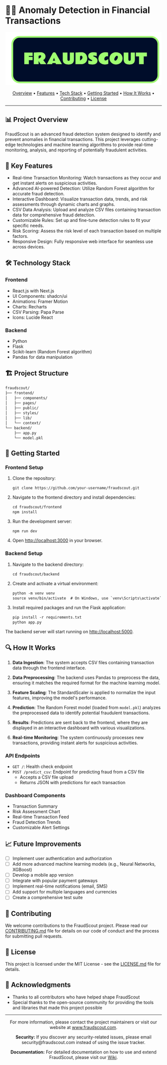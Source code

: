 # 🕵️‍♂️ Anomaly Detection in Financial Transactions

<p align="center">
  <img src="Fraudscout_logo.png">
</p>
<p align="center">
  <a href="#project-overview">Overview</a> •
  <a href="#key-features">Features</a> •
  <a href="#technology-stack">Tech Stack</a> •
  <a href="#getting-started">Getting Started</a> •
  <a href="#how-it-works">How It Works</a> •
  <a href="#contributing">Contributing</a> •
  <a href="#license">License</a>
</p>

---

## 📊 Project Overview

FraudScout is an advanced fraud detection system designed to identify and prevent anomalies in financial transactions. This project leverages cutting-edge technologies and machine learning algorithms to provide real-time monitoring, analysis, and reporting of potentially fraudulent activities.

## 🚀 Key Features

- Real-time Transaction Monitoring: Watch transactions as they occur and get instant alerts on suspicious activities.
- Advanced AI-powered Detection: Utilize Random Forest algorithm for accurate fraud detection.
- Interactive Dashboard: Visualize transaction data, trends, and risk assessments through dynamic charts and graphs.
- CSV Data Analysis: Upload and analyze CSV files containing transaction data for comprehensive fraud detection.
- Customizable Rules: Set up and fine-tune detection rules to fit your specific needs.
- Risk Scoring: Assess the risk level of each transaction based on multiple factors.
- Responsive Design: Fully responsive web interface for seamless use across devices.

## 🛠️ Technology Stack

### Frontend
- React.js with Next.js
- UI Components: shadcn/ui
- Animations: Framer Motion
- Charts: Recharts
- CSV Parsing: Papa Parse
- Icons: Lucide React

### Backend
- Python
- Flask
- Scikit-learn (Random Forest algorithm)
- Pandas for data manipulation

## 🏗️ Project Structure

```
fraudscout/
├── frontend/
│   ├── components/
│   ├── pages/
│   ├── public/
│   ├── styles/
│   ├── lib/
│   └── context/
└── backend/
    ├── app.py
    └── model.pkl
```

## 🚦 Getting Started

### Frontend Setup

1. Clone the repository:
   ```
   git clone https://github.com/your-username/fraudscout.git
   ```

2. Navigate to the frontend directory and install dependencies:
   ```
   cd fraudscout/frontend
   npm install
   ```

3. Run the development server:
   ```
   npm run dev
   ```

4. Open [http://localhost:3000](http://localhost:3000) in your browser.

### Backend Setup

1. Navigate to the backend directory:
   ```
   cd fraudscout/backend
   ```

2. Create and activate a virtual environment:
   ```
   python -m venv venv
   source venv/bin/activate  # On Windows, use `venv\Scripts\activate`
   ```

3. Install required packages and run the Flask application:
   ```
   pip install -r requirements.txt
   python app.py
   ```

The backend server will start running on [http://localhost:5000](http://localhost:5000).

## 🔍 How It Works

1. **Data Ingestion**: The system accepts CSV files containing transaction data through the frontend interface.

2. **Data Preprocessing**: The backend uses Pandas to preprocess the data, ensuring it matches the required format for the machine learning model.

3. **Feature Scaling**: The StandardScaler is applied to normalize the input features, improving the model's performance.

4. **Prediction**: The Random Forest model (loaded from `model.pkl`) analyzes the preprocessed data to identify potential fraudulent transactions.

5. **Results**: Predictions are sent back to the frontend, where they are displayed in an interactive dashboard with various visualizations.

6. **Real-time Monitoring**: The system continuously processes new transactions, providing instant alerts for suspicious activities.

### API Endpoints

- `GET /`: Health check endpoint
- `POST /predict_csv`: Endpoint for predicting fraud from a CSV file
  - Accepts a CSV file upload
  - Returns JSON with predictions for each transaction

### Dashboard Components

- Transaction Summary
- Risk Assessment Chart
- Real-time Transaction Feed
- Fraud Detection Trends
- Customizable Alert Settings

## 📈 Future Improvements

- [ ] Implement user authentication and authorization
- [ ] Add more advanced machine learning models (e.g., Neural Networks, XGBoost)
- [ ] Develop a mobile app version
- [ ] Integrate with popular payment gateways
- [ ] Implement real-time notifications (email, SMS)
- [ ] Add support for multiple languages and currencies
- [ ] Create a comprehensive test suite

## 🤝 Contributing

We welcome contributions to the FraudScout project. Please read our [CONTRIBUTING.md](CONTRIBUTING.md) file for details on our code of conduct and the process for submitting pull requests.

## 📄 License

This project is licensed under the MIT License - see the [LICENSE.md](LICENSE.md) file for details.

## 🙏 Acknowledgments

- Thanks to all contributors who have helped shape FraudScout
- Special thanks to the open-source community for providing the tools and libraries that made this project possible

---

<p align="center">
  For more information, please contact the project maintainers or visit our website at <a href="https://www.fraudscout.com">www.fraudscout.com</a>.
</p>

<p align="center">
  <strong>Security:</strong> If you discover any security-related issues, please email security@fraudscout.com instead of using the issue tracker.
</p>

<p align="center">
  <strong>Documentation:</strong> For detailed documentation on how to use and extend FraudScout, please visit our <a href="https://github.com/your-username/fraudscout/wiki">Wiki</a>.
</p>
